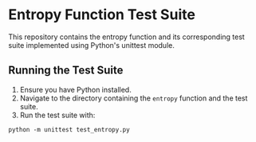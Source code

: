 # Entropy Function Test Suite

This repository contains the entropy function and its corresponding test suite implemented using Python's unittest module.

## Running the Test Suite

1. Ensure you have Python installed.
2. Navigate to the directory containing the `entropy` function and the test suite.
3. Run the test suite with:

`python -m unittest test_entropy.py`

